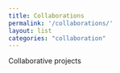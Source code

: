 ```yaml
---
title: Collaborations
permalink: '/collaborations/'
layout: list
categories: "collaboration"
---
```

Collaborative projects
